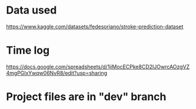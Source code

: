 # Data used

https://www.kaggle.com/datasets/fedesoriano/stroke-prediction-dataset

# Time log

https://docs.google.com/spreadsheets/d/1jiMocECPke8CD2IJOwrcAOzgVZ4mgPGlxYwqw06NvR8/edit?usp=sharing

# Project files are in "dev" branch
